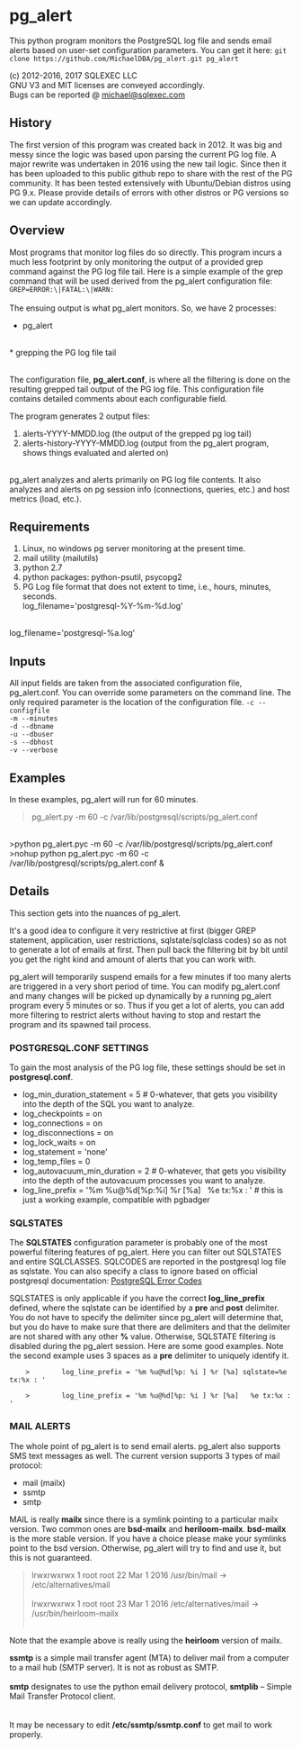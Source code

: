 # pg_alert
This python program monitors the PostgreSQL log file and sends email alerts based on user-set configuration parameters.  You can get it here:
`git clone https://github.com/MichaelDBA/pg_alert.git pg_alert`

(c) 2012-2016, 2017 SQLEXEC LLC
<br/>
GNU V3 and MIT licenses are conveyed accordingly.
<br/>
Bugs can be reported @ michael@sqlexec.com

## History
The first version of this program was created back in 2012.  It was big and messy since the logic was based upon parsing the current PG log file.  A major rewrite was undertaken in 2016 using the new tail logic. Since then it has been uploaded to this public github repo to share with the rest of the PG community.  It has been tested extensively with Ubuntu/Debian distros using PG 9.x.  Please provide details of errors with other distros or PG versions so we can update accordingly.

## Overview
Most programs that monitor log files do so directly.  This program incurs a much less footprint by only monitoring the output of a provided grep command against the PG log file tail.  Here is a simple example of the grep command that will be used derived from the pg_alert configuration file:
<br/>
`GREP=ERROR:\|FATAL:\|WARN:`
<br/><br/>
The ensuing output is what pg_alert monitors. So, we have 2 processes:
<br/>
* pg_alert
<br/>
* grepping the PG log file tail
<br/><br/>

The configuration file, **pg_alert.conf**, is where all the filtering is done on the resulting grepped tail output of the PG log file.  This configuration file contains detailed comments about each configurable field.

The program generates 2 output files:

1. alerts-YYYY-MMDD.log (the output of the grepped pg log tail)
2. alerts-history-YYYY-MMDD.log (output from the pg_alert program, shows things evaluated and alerted on)
<br/><br/>

pg_alert analyzes and alerts primarily on PG log file contents.  It also analyzes and alerts on pg session info (connections, queries, etc.) and host metrics (load, etc.).  

## Requirements
1. Linux, no windows pg server monitoring at the present time.
2. mail utility (mailutils)
3. python 2.7
4. python packages: python-psutil, psycopg2
5. PG Log file format that does not extent to time, i.e., hours, minutes, seconds.  
log_filename='postgresql-%Y-%m-%d.log'
<br/>
log_filename='postgresql-%a.log'

## Inputs
All input fields are taken from the associated configuration file, pg_alert.conf.  You can override some parameters on the command line.  The only required parameter is the location of the configuration file.
`-c --configfile`
<br/>
`-m --minutes`
<br/>
`-d --dbname`
<br/>
`-u --dbuser`
<br/>
`-s --dbhost`
<br/>
`-v --verbose`
<br/>

## Examples
In these examples, pg_alert will run for 60 minutes.
>pg_alert.py -m 60 -c /var/lib/postgresql/scripts/pg_alert.conf
<br/>
>python pg_alert.pyc -m 60 -c /var/lib/postgresql/scripts/pg_alert.conf
<br/>
>nohup python pg_alert.pyc -m 60 -c /var/lib/postgresql/scripts/pg_alert.conf &
 
## Details
This section gets into the nuances of pg_alert. 

It's a good idea to configure it very restrictive at first (bigger GREP statement, application, user restrictions, sqlstate/sqlclass codes) so as not to generate a lot of emails at first.  Then pull back the filtering bit by bit until you get the right kind and amount of alerts that you can work with.

pg_alert will temporarily suspend emails for a few minutes if too many alerts are triggered in a very short period of time.  You can modify pg_alert.conf and many changes will be picked up dynamically by a running pg_alert program every 5 minutes or so.  Thus if you get a lot of alerts, you can add more filtering to restrict alerts without having to stop and restart the program and its spawned tail process.


### POSTGRESQL.CONF SETTINGS
To gain the most analysis of the PG log file, these settings should be set in **postgresql.conf**. 
* log_min_duration_statement = 5  # 0-whatever, that gets you visibility into the depth of the SQL you want to analyze.
* log_checkpoints = on
* log_connections = on
* log_disconnections = on
* log_lock_waits = on
* log_statement = 'none'
* log_temp_files = 0
* log_autovacuum_min_duration = 2    # 0-whatever, that gets you visibility into the depth of the autovacuum processes you want to analyze.
* log_line_prefix = '%m %u@%d[%p:%i] %r [%a]&nbsp;&nbsp;&nbsp;%e tx:%x : '  # this is just a working example, compatible with pgbadger


### SQLSTATES
The **SQLSTATES** configuration parameter is probably one of the most powerful filtering features of pg_alert.  Here you can filter out SQLSTATES and entire SQLCLASSES.  SQLCODES are reported in the postgresql log file as sqlstate. You can also specify a class to ignore based on official postgresql documentation:
[PostgreSQL Error Codes](http://www.postgresql.org/docs/9.6/static/errcodes-appendix.html)

SQLSTATES is only applicable if you have the correct **log_line_prefix** defined, where the sqlstate can be identified by a **pre** and  **post** delimiter.  You do not have to specify the delimiter since pg_alert will determine that, but you do have to make sure that there are delimiters and that the delimiter are not shared with any other **%** value.  Otherwise, SQLSTATE filtering is disabled during the pg_alert session.  Here are some good examples. Note the second example uses 3 spaces as a **pre** delimiter to uniquely identify it.

        >        log_line_prefix = '%m %u@%d[%p: %i ] %r [%a] sqlstate=%e tx:%x : '

        >        log_line_prefix = '%m %u@%d[%p: %i ] %r [%a]   %e tx:%x : '

### MAIL ALERTS
The whole point of pg_alert is to send email alerts. pg_alert also supports SMS text messages as well. The current version supports 3 types of mail protocol:
* mail (mailx)
* ssmtp
* smtp

MAIL is really **mailx** since there is a symlink pointing to a particular mailx version.  Two common ones are **bsd-mailx** and **heriloom-mailx**.  **bsd-mailx** is the more stable version. If you have a choice please make your symlinks point to the bsd version.  Otherwise, pg_alert will try to find and use it, but this is not guaranteed.
>lrwxrwxrwx 1 root root 22 Mar  1  2016 /usr/bin/mail -> /etc/alternatives/mail
<br /><br />
>lrwxrwxrwx 1 root root 23 Mar  1  2016 /etc/alternatives/mail -> /usr/bin/heirloom-mailx
<br /><br />

Note that the example above is really using the **heirloom** version of mailx.

**ssmtp** is a simple mail transfer agent (MTA) to deliver mail from a computer to a mail hub (SMTP server). It is not as robust as SMTP.
<br /><br />
**smtp** designates to use the python email delivery protocol, **smtplib** – Simple Mail Transfer Protocol client.  
<br /><br />
It may be necessary to edit **/etc/ssmtp/ssmtp.conf** to get mail to work properly.


